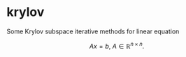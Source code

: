 # krylov
Some Krylov subspace iterative methods for linear equation

$$ Ax = b,\ A \in \mathbb{R}^{n \times n}. $$
